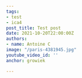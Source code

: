 ```yaml
---
tags:
- test
- ica4
post_title: Test post
date: 2021-10-20T22:00:00Z
authors:
- name: Antoine C
image: "/paris-4381945.jpg"
youtube_video_id: ''
anchor: growiek

---
```

